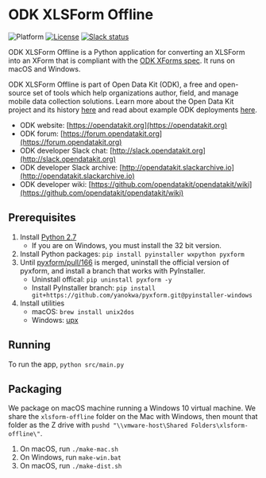 # ODK XLSForm Offline
![Platform](https://img.shields.io/badge/platform-Python-blue.svg)
[![License](https://img.shields.io/badge/license-Apache%202.0-blue.svg)](https://opensource.org/licenses/Apache-2.0)
[![Slack status](http://slack.opendatakit.org/badge.svg)](http://slack.opendatakit.org)

ODK XLSForm Offline is a Python application for converting an XLSForm into an XForm that is compliant with the [ODK XForms spec](http://opendatakit.github.io/xforms-spec). It runs on macOS and Windows.
   
ODK XLSForm Offline is part of Open Data Kit (ODK), a free and open-source set of tools which help organizations author, field, and manage mobile data collection solutions. Learn more about the Open Data Kit project and its history [here](https://opendatakit.org/about/) and read about example ODK deployments [here](https://opendatakit.org/about/deployments/).

* ODK website: [https://opendatakit.org](https://opendatakit.org)
* ODK forum: [https://forum.opendatakit.org](https://forum.opendatakit.org)
* ODK developer Slack chat: [http://slack.opendatakit.org](http://slack.opendatakit.org) 
* ODK developer Slack archive: [http://opendatakit.slackarchive.io](http://opendatakit.slackarchive.io) 
* ODK developer wiki: [https://github.com/opendatakit/opendatakit/wiki](https://github.com/opendatakit/opendatakit/wiki)

## Prerequisites

1. Install [Python 2.7](https://www.python.org/downloads/)
	* If you are on Windows, you must install the 32 bit version.
1. Install Python packages: ``pip install pyinstaller wxpython pyxform``
1. Until [pyxform/pull/166](https://github.com/XLSForm/pyxform/pull/166) is merged, uninstall the official version of pyxform, and install a branch that works with PyInstaller.
	* Uninstall offical: ``pip uninstall pyxform -y``
	* Install PyInstaller branch: ``pip install git+https://github.com/yanokwa/pyxform.git@pyinstaller-windows``
1. Install utilities
	* macOS: ``brew install unix2dos``
	* Windows: [upx](https://upx.github.io/)

## Running

To run the app, `python src/main.py`

##  Packaging

We package on macOS machine running a Windows 10 virtual machine. We share the `xlsform-offline` folder on the Mac with Windows, then mount that folder as the Z drive with `pushd "\\vmware-host\Shared Folders\xlsform-offline\"`.

1. On macOS, run `./make-mac.sh`
1. On Windows, run `make-win.bat`
1. On macOS, run `./make-dist.sh`
